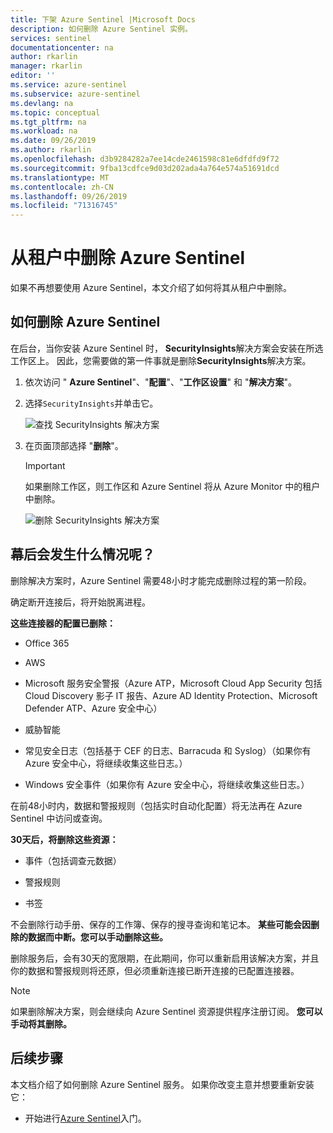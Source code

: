 ```yaml
---
title: 下架 Azure Sentinel |Microsoft Docs
description: 如何删除 Azure Sentinel 实例。
services: sentinel
documentationcenter: na
author: rkarlin
manager: rkarlin
editor: ''
ms.service: azure-sentinel
ms.subservice: azure-sentinel
ms.devlang: na
ms.topic: conceptual
ms.tgt_pltfrm: na
ms.workload: na
ms.date: 09/26/2019
ms.author: rkarlin
ms.openlocfilehash: d3b9284282a7ee14cde2461598c81e6dfdfd9f72
ms.sourcegitcommit: 9fba13cdfce9d03d202ada4a764e574a51691dcd
ms.translationtype: MT
ms.contentlocale: zh-CN
ms.lasthandoff: 09/26/2019
ms.locfileid: "71316745"
---
```

# <a name="remove-azure-sentinel-from-your-tenant"></a>从租户中删除 Azure Sentinel

如果不再想要使用 Azure Sentinel，本文介绍了如何将其从租户中删除。

## <a name="how-to-delete-azure-sentinel"></a>如何删除 Azure Sentinel

在后台，当你安装 Azure Sentinel 时， **SecurityInsights**解决方案会安装在所选工作区上。 因此，您需要做的第一件事就是删除**SecurityInsights**解决方案。

1.  依次访问 " **Azure Sentinel**"、"**配置**"、"**工作区设置**" 和 "**解决方案**"。

2.  选择`SecurityInsights`并单击它。

    ![查找 SecurityInsights 解决方案](media/offboard/find-solution.png)

3.  在页面顶部选择 "**删除**"。

    > [!IMPORTANT]
    > 如果删除工作区，则工作区和 Azure Sentinel 将从 Azure Monitor 中的租户中删除。

    ![删除 SecurityInsights 解决方案](media/offboard/delete-solution.png)

## <a name="what-happens-behind-the-scenes"></a>幕后会发生什么情况呢？

删除解决方案时，Azure Sentinel 需要48小时才能完成删除过程的第一阶段。

确定断开连接后，将开始脱离进程。

**这些连接器的配置已删除：**
-   Office 365

-   AWS

-   Microsoft 服务安全警报（Azure ATP，Microsoft Cloud App Security 包括 Cloud Discovery 影子 IT 报告、Azure AD Identity Protection、Microsoft Defender ATP、Azure 安全中心）

-   威胁智能

-   常见安全日志（包括基于 CEF 的日志、Barracuda 和 Syslog）（如果你有 Azure 安全中心，将继续收集这些日志。）

-   Windows 安全事件（如果你有 Azure 安全中心，将继续收集这些日志。）

在前48小时内，数据和警报规则（包括实时自动化配置）将无法再在 Azure Sentinel 中访问或查询。

**30天后，将删除这些资源：**

-   事件（包括调查元数据）

-   警报规则

-   书签

不会删除行动手册、保存的工作簿、保存的搜寻查询和笔记本。 **某些可能会因删除的数据而中断。您可以手动删除这些。**

删除服务后，会有30天的宽限期，在此期间，你可以重新启用该解决方案，并且你的数据和警报规则将还原，但必须重新连接已断开连接的已配置连接器。

> [!NOTE]
> 如果删除解决方案，则会继续向 Azure Sentinel 资源提供程序注册订阅。 **您可以手动将其删除。**




## <a name="next-steps"></a>后续步骤
本文档介绍了如何删除 Azure Sentinel 服务。 如果你改变主意并想要重新安装它：
- 开始进行[Azure Sentinel](quickstart-onboard.md)入门。

